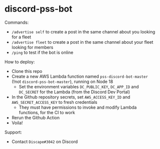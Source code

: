 # discord-pss-bot

Commands:
- `/advertise self` to create a post in the same channel about you looking for a fleet
- `/advertise fleet` to create a post in the same channel about your fleet looking for members
- `/ping` to test if the bot is online

How to deploy:
- Clone this repo
- Create a new AWS Lambda function named `pss-discord-bot-master` (!not `discord-pss-bot-master`), running on Node 18
  - Set the environment variables `DC_PUBLIC_KEY`, `DC_APP_ID` and `DC_SECRET` for the Lambda (from the Discord Dev Portal)
- In the Github repository secrets, set `AWS_ACCESS_KEY_ID` and `AWS_SECRET_ACCESS_KEY` to fresh credentials
  - They must have permissions to invoke and modify Lambda functions, for the CI to work
- Rerun the Github Action
- Voila!

Support:
- Contact `Discape#3042` on Discord
